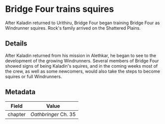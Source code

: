 # Bridge Four trains squires
After Kaladin returned to Urithiru, Bridge Four began training Bridge Four as Windrunner squires. Rock's family arrived on the Shattered Plains.

## Details
After Kaladin returned from his mission in Alethkar, he began to see to the development of the growing Windrunners. Several members of Bridge Four showed signs of being Kaladin's squires, and in the coming weeks most of the crew, as well as some newcomers, would also take the steps to become squires or full Windrunners.

## Metadata
| Field | Value |
| ----- | ----- |
| chapter | *Oathbringer* Ch. 35 |
